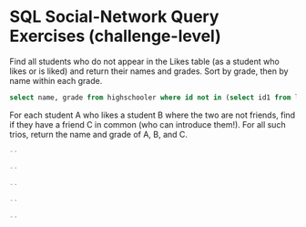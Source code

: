# SQL Social-Network Query Exercises (challenge-level)

Find all students who do not appear in the Likes table (as a student who likes or is liked) and return their names and grades. Sort by grade, then by name within each grade.
```sql
select name, grade from highschooler where id not in (select id1 from likes union select id2 from likes)
```

For each student A who likes a student B where the two are not friends, find if they have a friend C in common (who can introduce them!). For all such trios, return the name and grade of A, B, and C.
```sql
--
```


```sql
--
```


```sql
--
```


```sql
--
```


```sql
--
```
